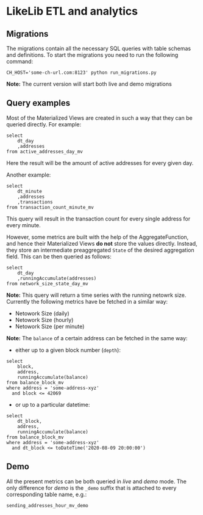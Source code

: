 # LikeLib ETL and analytics

## Migrations

The migrations contain all the necessary SQL queries with table schemas and definitions.
To start the migrations you need to run the following command:
```
CH_HOST='some-ch-url.com:8123' python run_migrations.py
```
**Note:** The current version will start both live and demo migrations

## Query examples

Most of the Materialized Views are created in such a way that they can be queried directly.
For example:
```
select 
    dt_day
    ,addresses
from active_addresses_day_mv
```
Here the result will be the amount of active addresses for every given day.

Another example:
```
select
    dt_minute
    ,addresses
    ,transactions
from transaction_count_minute_mv
```
This query will result in the transaction count for every single address for every minute.

However, some metrics are built with the help of the AggregateFunction, and hence their Materialized Views **do not** store the values directly. Instead, they store an intermediate preaggregated `State` of the desired aggregation field. This can be then queried as follows:

```
select 
    dt_day
    ,runningAccumulate(addresses)
from network_size_state_day_mv
```

**Note:** This query will return a time series with the running netowrk size. Currently the following metrics have be fetched in a similar way:
- Netowork Size (daily)
- Netowork Size (hourly)
- Netowork Size (per minute)

**Note:** The `balance` of a certain address can be fetched in the same way:
- either up to a given block number (`depth`):
```
select
    block,
    address,
    runningAccumulate(balance)
from balance_block_mv
where address = 'some-address-xyz'
  and block <= 42069
```

- or up to a particular datetime:
```
select
    dt_block,
    address,
    runningAccumulate(balance)
from balance_block_mv
where address = 'some-address-xyz'
  and dt_block <= toDateTime('2020-08-09 20:00:00')
```

## Demo

All the present metrics can be both queried in *live* and *demo* mode. The only difference for *demo* is the `_demo` suffix that is attached to every corresponding table name, e.g.:
```
sending_addresses_hour_mv_demo
```